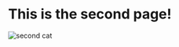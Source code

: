 # This is the second page! 



![second cat](https://i.pinimg.com/736x/4d/8e/cc/4d8ecc6967b4a3d475be5c4d881c4d9c.jpg)
